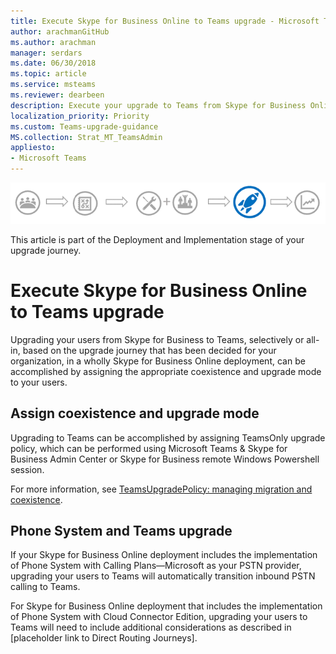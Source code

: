 ```yaml
---
title: Execute Skype for Business Online to Teams upgrade - Microsoft Teams
author: arachmanGitHub
ms.author: arachman
manager: serdars
ms.date: 06/30/2018
ms.topic: article
ms.service: msteams
ms.reviewer: dearbeen
description: Execute your upgrade to Teams from Skype for Business Online 
localization_priority: Priority
ms.custom: Teams-upgrade-guidance
MS.collection: Strat_MT_TeamsAdmin
appliesto:
- Microsoft Teams
---
```


![Stages of the upgrade journey, with emphasis on the Deployment and Implementation stage](media/upgrade-banner-deployment.png "Stages of the upgrade journey, with emphasis on the Deployment and Implementation stage")

This article is part of the Deployment and Implementation stage of your upgrade journey.

# Execute Skype for Business Online to Teams upgrade

Upgrading your users from Skype for Business to Teams, selectively or all-in, based on the upgrade journey that has been decided for your organization, in a wholly Skype for Business Online deployment, can be accomplished by assigning the appropriate coexistence and upgrade mode to your users.

## Assign coexistence and upgrade mode

Upgrading to Teams can be accomplished by assigning TeamsOnly upgrade policy, which can be performed using Microsoft Teams & Skype for Business Admin Center or Skype for Business remote Windows Powershell session.

For more information, see [TeamsUpgradePolicy: managing migration and coexistence](https://docs.microsoft.com/MicrosoftTeams/migration-interop-guidance-for-teams-with-skype#teamsupgradepolicy-managing-migration-and-co-existence).

## Phone System and Teams upgrade

If your Skype for Business Online deployment includes the implementation of Phone System with Calling Plans—Microsoft as your PSTN provider, upgrading your users to Teams will automatically transition inbound PSTN calling to Teams.

For Skype for Business Online deployment that includes the implementation of Phone System with Cloud Connector Edition, upgrading your users to Teams will need to include additional considerations as described in [placeholder link to Direct Routing Journeys].